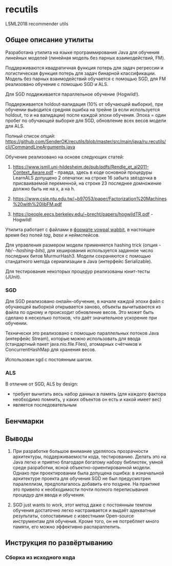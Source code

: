 # recutils
LSML2018 recommender utils

## Общее описание утилиты
Разработана утилита на языке программирования Java для обучения линейных моделей (линейная модель без парных взаимодействий, FM).

Поддерживаются квадратичная функция потерь для задач регрессии и логистическая функция потерь для задач бинарной классификации. Модель без парных взаимодействий обучается с помощью SGD, для FM реализовано обучение с помощью SGD и ALS. 

Для SGD поддеживается параллельное обучение (Hogwild!). 

Поддерживается holdout-валидация (10% от обучающей выборки), при обучении выводится средняя ошибка на трейне (а если используется holdout, то и на валидации) после каждой эпохи обучения. Эпоха = один пробег по обучающей выборке для SGD, обновление всех весов модели для ALS.

Полный список опций: https://github.com/SenderOK/recutils/blob/master/src/main/java/ru.recutils/cli/CommandLineArguments.java

Обучение реализовано на основе следующих статей:

1) https://www.ismll.uni-hildesheim.de/pub/pdfs/Rendle_et_al2011-Context_Aware.pdf - правда, здесь в коде основной процедуры LearnALS допущено 2 опечатки: на строке 16 забыта звёздочка в присваиваемой переменной, на строке 23 последнее домножение должно быть не на x, а на h.

2) https://www.csie.ntu.edu.tw/~b97053/paper/Factorization%20Machines%20with%20libFM.pdf

3) https://people.eecs.berkeley.edu/~brecht/papers/hogwildTR.pdf - Hogwild!

Утилита работает с файлами в [формате vowpal wabbit](https://github.com/JohnLangford/vowpal_wabbit/wiki/Input-format), в настоящее время без полей *tag*, *base* и неймспейсов. 

Для управления размером модели применяется hashing trick (опция *-hb/--hashing-bits*), для хеширования используется заданное число последних битов MurmurHash3. Модели сохраняются с помощью стандатного метода сериализации в Java (интерфейс Serializable).

Для тестирования некоторых процедур реализованы юнит-тесты (JUnit).

### SGD
Для SGD реализовано онлайн-обучение, в начале каждой эпохи файл с обучающей выборкой открывается заново, объекты вычитываются из файла по одному и происходит обновление весов. Это может быть сделано в несколько потоков, что даёт значительное ускорение при обучении. 

Технически это реализовано с помощью параллельных потоков Java (интерфейс Stream), которые можно использовать для ввода (стандартный пакет java.nio.file.Files), атомарных счётчиков и ConcurrentHashMap для хранения весов.

Использован sgd c постоянным шагом.

### ALS
В отличие от SGD, ALS by design:
- требует вычитать весь набор данных в память (для каждого фактора необходимо помнить, у каких объектов он есть и какой имеет вес)
- является последовательным

## Бенчмарки

## Выводы
1) При разработке большое внимание уделялось прозрачности архитектуры, поддерживаемости кода, тестированию. Делать это на Java легко и приятно благодаря богатому набору библиотек, умной среде разработки, ясной объектно-ориентированной модели. Однако при проектировании была допущена ошибка: в изначальной архитектуре проекта для обучения SGD не был предусмотрен паралеллизм, предполагалось добавить его позднее. На практике это привело к необходимости почти полного переписывания процедур для ввода и обучения.

2) SGD just wants to work, этот метод даже с постоянным темпом обучения достаточно легко настраивается и выдаёт адекватные результаты, сопоставимые с известными Open-source инструментам для обучения. Кроме того, он не потребляет много памяти, его можно эффективно распараллелить.

## Инструкция по развёртыванию
### Сборка из исходного кода
